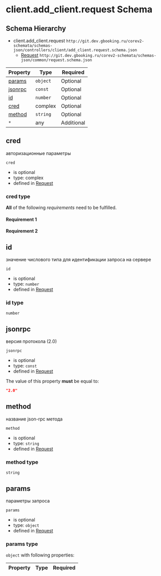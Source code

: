 
# client.add_client.request Schema


## Schema Hierarchy

* client.add_client.request `http://git.dev.gbooking.ru/corev2-schemata/schemas-json/controllers/client/add_client.request.schema.json`
  * [Request](../../common/request.schema.md) `http://git.dev.gbooking.ru/corev2-schemata/schemas-json/common/request.schema.json`



| Property | Type | Required |
|----------|------|----------|
| [params](#params) | `object` | Optional | [Request](../../common/request.schema.md#params) |
| [jsonrpc](#jsonrpc) | `const` | Optional | [Request](../../common/request.schema.md#jsonrpc) |
| [id](#id) | `number` | Optional | [Request](../../common/request.schema.md#id) |
| [cred](#cred) | complex | Optional | [Request](../../common/request.schema.md#cred) |
| [method](#method) | `string` | Optional | [Request](../../common/request.schema.md#method) |
| `*` | any | Additional | this schema *allows* additional properties |

## cred

авторизационные параметры

`cred`
* is optional
* type: complex
* defined in [Request](../../common/request.schema.md#cred)

### cred type


**All** of the following *requirements* need to be fulfilled.


#### Requirement 1



#### Requirement 2







## id

значение числового типа для идентификации запроса на сервере

`id`
* is optional
* type: `number`
* defined in [Request](../../common/request.schema.md#id)

### id type


`number`






## jsonrpc

версия протокола (2.0)

`jsonrpc`
* is optional
* type: `const`
* defined in [Request](../../common/request.schema.md#jsonrpc)

The value of this property **must** be equal to:

```json
"2.0"
```





## method

название json-rpc метода

`method`
* is optional
* type: `string`
* defined in [Request](../../common/request.schema.md#method)

### method type


`string`






## params

параметры запроса

`params`
* is optional
* type: `object`
* defined in [Request](../../common/request.schema.md#params)

### params type


`object` with following properties:


| Property | Type | Required |
|----------|------|----------|





